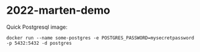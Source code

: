 # 2022-marten-demo

Quick Postgresql image:

`docker run --name some-postgres -e POSTGRES_PASSWORD=mysecretpassword -p 5432:5432 -d postgres`
